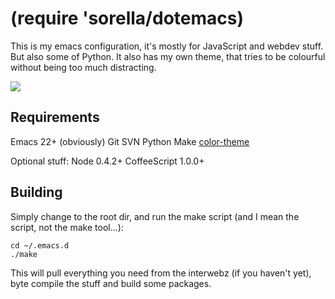 (require 'sorella/dotemacs)
===========================

This is my emacs configuration, it's mostly for JavaScript and webdev
stuff. But also some of Python. It also has my own theme, that tries to
be colourful without being too much distracting.

![](https://github.com/killdream/dotemacs/raw/master/stuff/screenshot.png)


Requirements
------------

Emacs 22+ (obviously)
Git
SVN
Python
Make
[color-theme][]

Optional stuff:
Node 0.4.2+
CoffeeScript 1.0.0+


[color-theme]: http://www.nongnu.org/color-theme/


Building
--------

Simply change to the root dir, and run the make script (and I mean the
script, not the make tool...):

    cd ~/.emacs.d
    ./make
    
This will pull everything you need from the interwebz (if you haven't
yet), byte compile the stuff and build some packages.
